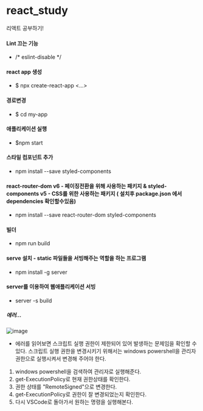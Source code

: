# react_study
리액트 공부하기!
#### Lint 끄는 기능
- /* eslint-disable */
#### react app 생성
- $ npx create-react-app <...>
#### 경로변경
- $ cd my-app
#### 애플리케이션 실행
- $npm start
#### 스타일 컴포넌트 추가
- npm install --save styled-components
#### react-router-dom v6 - 페이징전환을 위해 사용하는 패키지 & styled-components v5 - CSS를 위한 사용하는 패키지 ( 설치후 package.json 에서 dependencies 확인할수있음)
- npm install --save react-router-dom styled-components
#### 빌더
- npm run build
#### serve 설치 - static 파일들을 서빙해주는 역할을 하는 프로그램
- npm install -g server
#### server를 이용하여 웹애플리케이션 서빙
- server -s build
##### 에러...
![image](https://github.com/Seungkizz/react_study/assets/130020647/97fcd2d5-8432-4f68-b34f-c115b7560381)
- 에러를 읽어보면 스크립트 실행 권한이 제한되어 있어 발생하는 문제임을 확인할 수 있다.
  스크립트 실행 권한을 변경시키기 위해서는 windows powershell을 관리자 권한으로 실행시켜서 변경해 주어야 한다.

1. windows powershell을 검색하여 관리자로 실행해준다.
2. get-ExecutionPolicy로 현재 권한상태를 확인한다.
3. 권한 상태를 "RemoteSigned"으로 변경한다.
4. get-ExecutionPolicy로 권한이 잘 변경되었는지 확인한다.
5. 다시 VSCode로 돌아가서 원하는 명령을 실행해본다.

